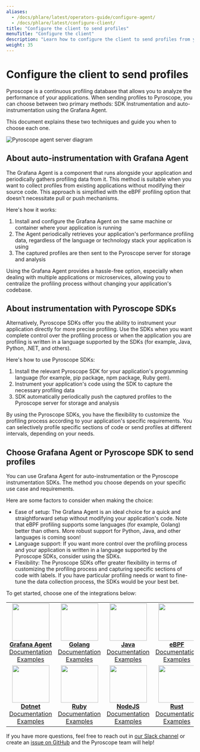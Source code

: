 ```yaml
---
aliases:
  - /docs/phlare/latest/operators-guide/configure-agent/
  - /docs/phlare/latest/configure-client/
title: "Configure the client to send profiles"
menuTitle: "Configure the client"
description: "Learn how to configure the client to send profiles from your application."
weight: 35
---
```


# Configure the client to send profiles

Pyroscope is a continuous profiling database that allows you to analyze the performance of your applications.
When sending profiles to Pyroscope, you can choose between two primary methods: SDK Instrumentation and auto-instrumentation using the Grafana Agent.

This document explains these two techniques and guide you when to choose each one.

![Pyroscope agent server diagram](https://grafana.com/media/docs/pyroscope/pyroscope_client_server_diagram.png)

## About auto-instrumentation with Grafana Agent

The Grafana Agent is a component that runs alongside your application and periodically gathers profiling data from it.
This method is suitable when you want to collect profiles from existing applications without modifying their source code.
This approach is simplified with the eBPF profiling option that doesn't necessitate pull or push mechanisms.

Here's how it works:

1. Install and configure the Grafana Agent on the same machine or container where your application is running
2. The Agent periodically retrieves your application's performance profiling data, regardless of the language or technology stack your application is using
3. The captured profiles are then sent to the Pyroscope server for storage and analysis

Using the Grafana Agent provides a hassle-free option, especially when dealing with multiple applications or microservices, allowing you to centralize the profiling process without changing your application's codebase.

## About instrumentation with Pyroscope SDKs

Alternatively, Pyroscope SDKs offer you the ability to instrument your application directly for more precise profiling.
Use the SDKs when you want complete control over the profiling process or when the application you are profiling is written in a language supported by the SDKs (for example, Java, Python, .NET, and others).

Here's how to use Pyroscope SDKs:

1. Install the relevant Pyroscope SDK for your application's programming language (for example, pip package, npm package, Ruby gem).
2. Instrument your application's code using the SDK to capture the necessary profiling data
3. SDK automatically periodically push the captured profiles to the Pyroscope server for storage and analysis

By using the Pyroscope SDKs, you have the flexibility to customize the profiling process according to your application's specific requirements.
You can selectively profile specific sections of code or send profiles at different intervals, depending on your needs.

## Choose Grafana Agent or Pyroscope SDK to send profiles

You can use Grafana Agent for auto-instrumentation or the Pyroscope instrumentation SDKs.
The method you choose depends on your specific use case and requirements.

Here are some factors to consider when making the choice:

- Ease of setup: The Grafana Agent is an ideal choice for a quick and straightforward setup without modifying your application's code. Note that eBPF profiling supports some languages (for example, Golang) better than others. More robust support for Python, Java, and other languages is coming soon!
- Language support: If you want more control over the profiling process and your application is written in a language supported by the Pyroscope SDKs, consider using the SDKs.
- Flexibility: The Pyroscope SDKs offer greater flexibility in terms of customizing the profiling process and capturing specific sections of code with labels. If you have particular profiling needs or want to fine-tune the data collection process, the SDKs would be your best bet.

To get started, choose one of the integrations below:
<table>
   <tr>
      <td align="center"><a href="https://grafana.com/docs/pyroscope/latest/configure-client/grafana-agent/go_pull"><img src="https://github-production-user-asset-6210df.s3.amazonaws.com/223048/257522425-48683963-91ae-4caf-8c52-ce131e25bd65.png" width="100px;" alt=""/><br />
        <b>Grafana Agent</b></a><br />
          <a href="https://grafana.com/docs/pyroscope/latest/configure-client/grafana-agent/go_pull/" title="Documentation">Documentation</a><br />
          <a href="https://github.com/grafana/pyroscope/tree/main/examples/grafana-agent-auto-instrumentation" title="examples">Examples</a>
      </td>
      <td align="center"><a href="https://grafana.com/docs/pyroscope/latest/configure-client/language-sdks/go_push/"><img src="https://user-images.githubusercontent.com/23323466/178160549-2d69a325-56ec-4e19-bca7-d460d400b163.png" width="100px;" alt=""/><br />
        <b>Golang</b></a><br />
          <a href="https://grafana.com/docs/pyroscope/latest/configure-client/language-sdks/go_push/" title="Documentation">Documentation</a><br />
          <a href="https://github.com/grafana/pyroscope/tree/main/examples/language-sdk-instrumentation/golang-push" title="golang-examples">Examples</a>
      </td>
      <td align="center"><a href="https://grafana.com/docs/pyroscope/latest/configure-client/language-sdks/java/"><img src="https://user-images.githubusercontent.com/23323466/178160550-2b5a623a-0f4c-4911-923f-2c825784d45d.png" width="100px;" alt=""/><br />
        <b>Java</b></a><br />
          <a href="https://grafana.com/docs/pyroscope/latest/configure-client/language-sdks/java/">Documentation</a><br />
          <a href="https://github.com/grafana/pyroscope/tree/main/examples/language-sdk-instrumentation/java/rideshare" title="java-examples">Examples</a>
      </td>
      <td align="center"><a href="https://grafana.com/docs/pyroscope/latest/configure-client/grafana-agent/ebpf"><img src="https://user-images.githubusercontent.com/23323466/178160548-e974c080-808d-4c5d-be9b-c983a319b037.png" width="100px;" alt=""/><br />
        <b>eBPF</b></a><br />
          <a href="https://grafana.com/docs/pyroscope/latest/configure-client/grafana-agent/ebpf" title="Documentation">Documentation</a><br />
          <a href="https://github.com/grafana/pyroscope/tree/main/examples/grafana-agent-auto-instrumentation/ebpf" title="examples">Examples</a>
      </td>
      <td align="center"><a href="https://grafana.com/docs/pyroscope/latest/configure-client/language-sdks/python/"><img src="https://user-images.githubusercontent.com/23323466/178160553-c78b8c15-99b4-43f3-a2a0-252b6c4862b1.png" width="100px;" alt=""/><br />
        <b>Python</b></a><br />
          <a href="https://grafana.com/docs/pyroscope/latest/configure-client/language-sdks/python/" title="Documentation">Documentation</a><br />
          <a href="https://github.com/grafana/pyroscope/tree/main/examples/language-sdk-instrumentation/python" title="python-examples">Examples</a>
      </td>
   </tr>
   <tr>
      <td align="center"><a href="https://grafana.com/docs/pyroscope/latest/configure-client/language-sdks/dotnet/"><img src="https://user-images.githubusercontent.com/23323466/178160544-d2e189c6-a521-482c-a7dc-5375c1985e24.png" width="100px;" alt=""/><br />
        <b>Dotnet</b></a><br />
          <a href="https://grafana.com/docs/pyroscope/latest/configure-client/language-sdks/dotnet/" title="Documentation">Documentation</a><br />
          <a href="https://github.com/grafana/pyroscope/tree/main/examples/language-sdk-instrumentation/dotnet" title="examples">Examples</a>
      </td>
      <td align="center"><a href="https://grafana.com/docs/pyroscope/latest/configure-client/language-sdks/ruby/"><img src="https://user-images.githubusercontent.com/23323466/178160554-b0be2bc5-8574-4881-ac4c-7977c0b2c195.png" width="100px;" alt=""/><br />
        <b>Ruby</b></a><br />
          <a href="https://grafana.com/docs/pyroscope/latest/configure-client/language-sdks/ruby/" title="Documentation">Documentation</a><br />
          <a href="https://github.com/grafana/pyroscope/tree/main/examples/language-sdk-instrumentation/ruby" title="ruby-examples">Examples</a>
      </td>
      <td align="center"><a href="https://grafana.com/docs/pyroscope/latest/configure-client/language-sdks/nodejs/"><img src="https://user-images.githubusercontent.com/23323466/178160551-a79ee6ff-a5d6-419e-89e6-39047cb08126.png" width="100px;" alt=""/><br />
        <b>NodeJS</b></a><br />
          <a href="https://grafana.com/docs/pyroscope/latest/configure-client/language-sdks/nodejs/" title="Documentation">Documentation</a><br />
          <a href="https://github.com/grafana/pyroscope/tree/main/examples/language-sdk-instrumentation/nodejs/express" title="examples">Examples</a>
      </td>
      <td align="center"><a href="https://grafana.com/docs/pyroscope/latest/configure-client/language-sdks/rust/"><img src="https://user-images.githubusercontent.com/23323466/178160555-fb6aeee7-5d31-4bcb-9e3e-41e9f2f7d5b4.png" width="100px;" alt=""/><br />
        <b>Rust</b></a><br />
          <a href="https://grafana.com/docs/pyroscope/latest/configure-client/language-sdks/rust/" title="Documentation">Documentation</a><br />
          <a href="https://github.com/grafana/pyroscope/tree/main/examples/language-sdk-instrumentation/rust/rideshare" title="examples">Examples</a>
      </td>
   </tr>
</table>

If you have more questions, feel free to reach out in [our Slack channel](https://grafana.slack.com/) or create an [issue on GitHub](https://github.com/grafana/pyroscope) and the Pyroscope team will help!
